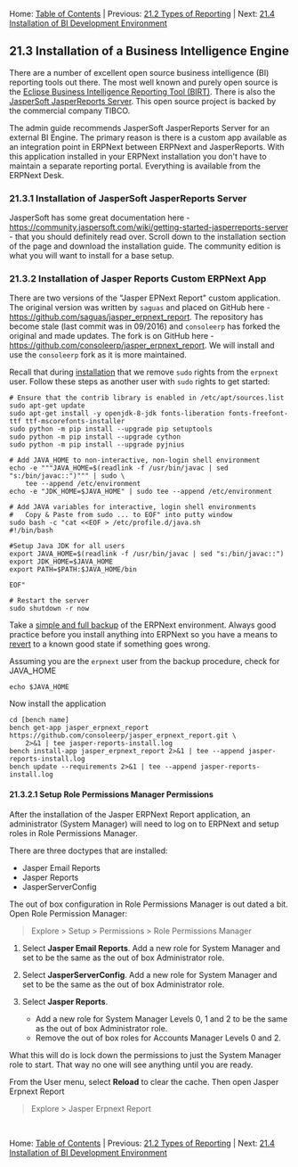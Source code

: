 Home: [Table of Contents](../ "Table of Contents") | Previous: [21.2 Types of Reporting](types "Types of Reporting") | Next: [21.4 Installation of BI Development Environment](install-bi-dev "Installation of BI Development Environment")

## 21.3 Installation of a Business Intelligence Engine

There are a number of excellent open source business intelligence (BI) reporting tools out there. The most well known and purely open source is the [Eclipse Business Intelligence Reporting Tool (BIRT)](http://www.eclipse.org/birt/). There is also the [JasperSoft JasperReports Server](https://community.jaspersoft.com/project/jasperreports-server). This open source project is backed by the commercial company TIBCO.

The admin guide recommends JasperSoft JasperReports Server for an external BI Engine. The primary reason is there is a custom app available as an integration point in ERPNext between ERPNext and JasperReports. With this application installed in your ERPNext installation you don't have to maintain a separate reporting portal. Everything is available from the ERPNext Desk.

### 21.3.1 Installation of JasperSoft JasperReports Server

JasperSoft has some great documentation here - <https://community.jaspersoft.com/wiki/getting-started-jasperreports-server> - that you should definitely read over. Scroll down to the installation section of the page and download the installation guide. The community edition is what you will want to install for a base setup.

### 21.3.2 Installation of Jasper Reports Custom ERPNext App

There are two versions of  the "Jasper EPNext Report" custom application. The original version was written by `saguas` and placed on GitHub here - <https://github.com/saguas/jasper_erpnext_report>. The repository has become stale (last commit was in 09/2016) and `consoleerp` has forked the original and made updates. The fork is on GitHub here - <https://github.com/consoleerp/jasper_erpnext_report>. We will install and use the `consoleerp` fork as it is more maintained. 

Recall that during [installation](../i-u-b/install "Installing ERPNext") that we remove `sudo` rights from the `erpnext` user. Follow these steps as another user with `sudo` rights to get started:

    # Ensure that the contrib library is enabled in /etc/apt/sources.list
    sudo apt-get update
    sudo apt-get install -y openjdk-8-jdk fonts-liberation fonts-freefont-ttf ttf-mscorefonts-installer
    sudo python -m pip install --upgrade pip setuptools
    sudo python -m pip install --upgrade cython
    sudo python -m pip install --upgrade pyjnius
    
    # Add JAVA_HOME to non-interactive, non-login shell environment
    echo -e """JAVA_HOME=$(readlink -f /usr/bin/javac | sed "s:/bin/javac::")""" | sudo \
        tee --append /etc/environment
    echo -e "JDK_HOME=$JAVA_HOME" | sudo tee --append /etc/environment
    
    # Add JAVA variables for interactive, login shell environments
    #   Copy & Paste from sudo ... to EOF" into putty window
    sudo bash -c "cat <<EOF > /etc/profile.d/java.sh
    #!/bin/bash

    #Setup Java JDK for all users
    export JAVA_HOME=$(readlink -f /usr/bin/javac | sed "s:/bin/javac::")
    export JDK_HOME=$JAVA_HOME
    export PATH=$PATH:$JAVA_HOME/bin
    
    EOF"
    
    # Restart the server
    sudo shutdown -r now

Take a [simple and full backup](../i-u-b/backup "Backing up ERPNext") of the ERPNext environment. Always good practice before you install anything into ERPNext so you have a means to [revert](../i-u-b/revert "Reverting from a known good backup") to a known good state if something goes wrong.

Assuming you are the `erpnext` user from the backup procedure, check for JAVA_HOME

    echo $JAVA_HOME

Now install the application

    cd [bench name]
    bench get-app jasper_erpnext_report https://github.com/consoleerp/jasper_erpnext_report.git \
        2>&1 | tee jasper-reports-install.log
    bench install-app jasper_erpnext_report 2>&1 | tee --append jasper-reports-install.log
    bench update --requirements 2>&1 | tee --append jasper-reports-install.log

#### 21.3.2.1 Setup Role Permissions Manager Permissions

After the installation of the Jasper ERPNext Report application, an administrator (System Manager) will need to log on to ERPNext and setup roles in Role Permissions Manager.

There are three doctypes that are installed:

* Jasper Email Reports
* Jasper Reports
* JasperServerConfig

The out of box configuration in Role Permissions Manager is out dated a bit.  Open Role Permission Manager:

> Explore > Setup > Permissions > Role Permissions Manager

1. Select **Jasper Email Reports**. Add a new role for System Manager and set to be the same as the out of box Administrator role.

1. Select **JasperServerConfig**. Add a new role for System Manager and set to be the same as the out of box Administrator role.

1. Select **Jasper Reports**. 
    * Add a new role for System Manager Levels 0, 1 and 2 to be the same as the out of box Administrator role.
    * Remove the out of box roles for Accounts Manager Levels 0 and 2.

What this will do is lock down the permissions to just the System Manager role to start. That way no one will see anything until you are ready.

From the User menu, select **Reload** to clear the cache.  Then open Jasper Erpnext Report

> Explore > Jasper Erpnext Report 

<br />

Home: [Table of Contents](../ "Table of Contents") | Previous: [21.2 Types of Reporting](types "Types of Reporting") | Next: [21.4 Installation of BI Development Environment](install-bi-dev "Installation of BI Development Environment")
